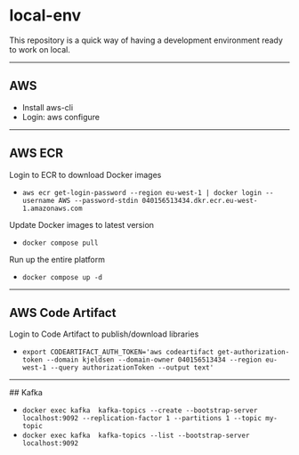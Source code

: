 # local-env

This repository is a quick way of having a development environment ready to work on local.

---

## AWS 
- Install aws-cli
- Login: aws configure

---

## AWS ECR

Login to ECR to download Docker images
- `aws ecr get-login-password --region eu-west-1 | docker login --username AWS --password-stdin 040156513434.dkr.ecr.eu-west-1.amazonaws.com`

Update Docker images to latest version
- `docker compose pull`

Run up the entire platform
- `docker compose up -d`

---

## AWS Code Artifact

Login to Code Artifact to publish/download libraries
- `export CODEARTIFACT_AUTH_TOKEN='aws codeartifact get-authorization-token --domain kjeldsen --domain-owner 040156513434 --region eu-west-1 --query authorizationToken --output text'`

---

## Kafka

- `docker exec kafka  kafka-topics --create --bootstrap-server localhost:9092 --replication-factor 1 --partitions 1 --topic my-topic`
- `docker exec kafka  kafka-topics --list --bootstrap-server localhost:9092`
